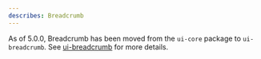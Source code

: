 ```yaml
---
describes: Breadcrumb
---
```


As of 5.0.0, Breadcrumb has been moved from the `ui-core` package to `ui-breadcrumb`.
See [ui-breadcrumb](#ui-breadcrumb) for more details.
